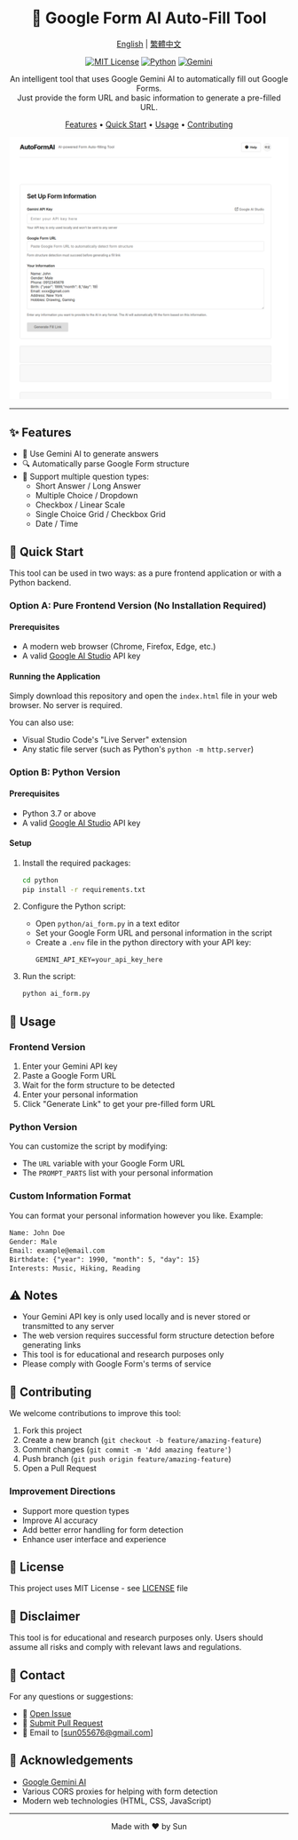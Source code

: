 <div align="center">

# 🤖 Google Form AI Auto-Fill Tool

[English](README.md) | [繁體中文](README.zh-TW.md)

[![MIT License](https://img.shields.io/badge/License-MIT-green.svg)](https://choosealicense.com/licenses/mit/)
[![Python](https://img.shields.io/badge/Python-3.7%2B-blue)](https://www.python.org/)
[![Gemini](https://img.shields.io/badge/AI-Gemini-orange)](https://deepmind.google/technologies/gemini/)

An intelligent tool that uses Google Gemini AI to automatically fill out Google Forms.  
Just provide the form URL and basic information to generate a pre-filled URL.

[Features](#features) •
[Quick Start](#quick-start) •
[Usage](#usage) •
[Contributing](#contributing)

<img src="preview.png" alt="AutoFormAI Screenshot" width="800" />

</div>

---

## ✨ Features

- 🧠 Use Gemini AI to generate answers
- 🔍 Automatically parse Google Form structure
- 📝 Support multiple question types:
  - Short Answer / Long Answer
  - Multiple Choice / Dropdown
  - Checkbox / Linear Scale
  - Single Choice Grid / Checkbox Grid
  - Date / Time

## 🚀 Quick Start

This tool can be used in two ways: as a pure frontend application or with a Python backend.

### Option A: Pure Frontend Version (No Installation Required)

#### Prerequisites
- A modern web browser (Chrome, Firefox, Edge, etc.)
- A valid [Google AI Studio](https://makersuite.google.com/app/apikey) API key

#### Running the Application
Simply download this repository and open the `index.html` file in your web browser. No server is required.

You can also use:
- Visual Studio Code's "Live Server" extension
- Any static file server (such as Python's `python -m http.server`)

### Option B: Python Version

#### Prerequisites
- Python 3.7 or above
- A valid [Google AI Studio](https://makersuite.google.com/app/apikey) API key

#### Setup
1. Install the required packages:
   ```bash
   cd python
   pip install -r requirements.txt
   ```

2. Configure the Python script:
   - Open `python/ai_form.py` in a text editor
   - Set your Google Form URL and personal information in the script
   - Create a `.env` file in the python directory with your API key:
     ```
     GEMINI_API_KEY=your_api_key_here
     ```

3. Run the script:
   ```bash
   python ai_form.py
   ```

## 📖 Usage

### Frontend Version

1. Enter your Gemini API key
2. Paste a Google Form URL
3. Wait for the form structure to be detected
4. Enter your personal information
5. Click "Generate Link" to get your pre-filled form URL

### Python Version

You can customize the script by modifying:
- The `URL` variable with your Google Form URL
- The `PROMPT_PARTS` list with your personal information

### Custom Information Format
You can format your personal information however you like. Example:
```
Name: John Doe
Gender: Male
Email: example@email.com
Birthdate: {"year": 1990, "month": 5, "day": 15}
Interests: Music, Hiking, Reading
```

## ⚠️ Notes

- Your Gemini API key is only used locally and is never stored or transmitted to any server
- The web version requires successful form structure detection before generating links
- This tool is for educational and research purposes only
- Please comply with Google Form's terms of service

## 🤝 Contributing

We welcome contributions to improve this tool:

1. Fork this project
2. Create a new branch (`git checkout -b feature/amazing-feature`)
3. Commit changes (`git commit -m 'Add amazing feature'`)
4. Push branch (`git push origin feature/amazing-feature`)
5. Open a Pull Request

### Improvement Directions
- Support more question types
- Improve AI accuracy
- Add better error handling for form detection
- Enhance user interface and experience

## 📄 License

This project uses MIT License - see [LICENSE](LICENSE) file

## 📢 Disclaimer

This tool is for educational and research purposes only. Users should assume all risks and comply with relevant laws and regulations.

## 📮 Contact

For any questions or suggestions:
- 🐛 [Open Issue](../../issues)
- 🔀 [Submit Pull Request](../../pulls)
- 📧 Email to [sun055676@gmail.com]

## 🙏 Acknowledgements

- [Google Gemini AI](https://deepmind.google/technologies/gemini/)
- Various CORS proxies for helping with form detection
- Modern web technologies (HTML, CSS, JavaScript)

---

<div align="center">
Made with ❤️ by Sun
</div>
